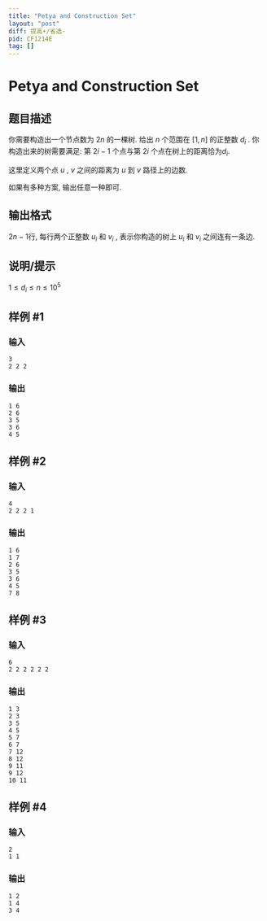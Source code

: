 ```yaml
---
title: "Petya and Construction Set"
layout: "post"
diff: 提高+/省选-
pid: CF1214E
tag: []
---
```


# Petya and Construction Set

## 题目描述

你需要构造出一个节点数为 $2n$ 的一棵树. 给出 $n$ 个范围在 $[1, n]$ 的正整数 $d_i$ . 你构造出来的树需要满足: 第 $2i - 1$ 个点与第 $2i$ 个点在树上的距离恰为$d_i$.

这里定义两个点 $u$ , $v$ 之间的距离为 $u$ 到 $v$ 路径上的边数.

如果有多种方案, 输出任意一种即可.

## 输出格式

$2n-1$行, 每行两个正整数 $u_i$ 和 $v_i$ , 表示你构造的树上 $u_i$ 和 $v_i$ 之间连有一条边.

## 说明/提示

$1 \leq d_i \leq n \leq 10^5$

## 样例 #1

### 输入

```
3
2 2 2

```

### 输出

```
1 6
2 6
3 5
3 6
4 5

```

## 样例 #2

### 输入

```
4
2 2 2 1

```

### 输出

```
1 6
1 7
2 6
3 5
3 6
4 5
7 8

```

## 样例 #3

### 输入

```
6
2 2 2 2 2 2

```

### 输出

```
1 3
2 3
3 5
4 5
5 7
6 7
7 12
8 12
9 11
9 12
10 11

```

## 样例 #4

### 输入

```
2
1 1

```

### 输出

```
1 2
1 4
3 4

```

